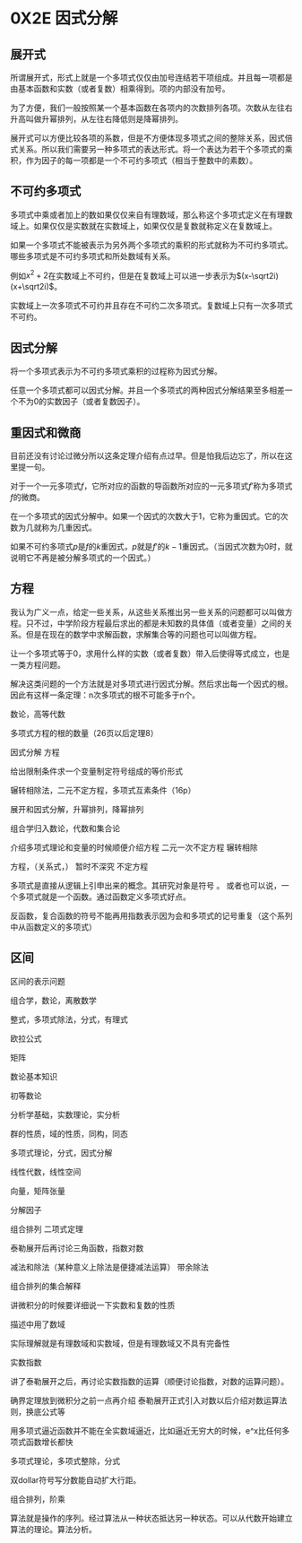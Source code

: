 # 0X2E 因式分解

## 展开式

所谓展开式，形式上就是一个多项式仅仅由加号连结若干项组成。并且每一项都是由基本函数和实数（或者复数）相乘得到。项的内部没有加号。

为了方便，我们一般按照某一个基本函数在各项内的次数排列各项。次数从左往右升高叫做升幂排列，从左往右降低则是降幂排列。

展开式可以方便比较各项的系数，但是不方便体现多项式之间的整除关系，因式倍式关系。所以我们需要另一种多项式的表达形式。将一个表达为若干个多项式的乘积，作为因子的每一项都是一个不可约多项式（相当于整数中的素数）。

## 不可约多项式

多项式中乘或者加上的数如果仅仅来自有理数域，那么称这个多项式定义在有理数域上。如果仅仅是实数就在实数域上，如果仅仅是复数就称定义在复数域上。

如果一个多项式不能被表示为另外两个多项式的乘积的形式就称为不可约多项式。哪些多项式是不可约多项式和所处数域有关系。

例如$x^2+2$在实数域上不可约，但是在复数域上可以进一步表示为$(x-\sqrt2i)(x+\sqrt2i)$。

实数域上一次多项式不可约并且存在不可约二次多项式。复数域上只有一次多项式不可约。

## 因式分解

将一个多项式表示为不可约多项式乘积的过程称为因式分解。

任意一个多项式都可以因式分解。并且一个多项式的两种因式分解结果至多相差一个不为0的实数因子（或者复数因子）。

## 重因式和微商

目前还没有讨论过微分所以这条定理介绍有点过早。但是怕我后边忘了，所以在这里提一句。

对于一个一元多项式$f$，它所对应的函数的导函数所对应的一元多项式$f'$称为多项式$f$的微商。

在一个多项式的因式分解中。如果一个因式的次数大于1，它称为重因式。它的次数为几就称为几重因式。

如果不可约多项式$p$是$f$的$k$重因式，$p$就是$f'$的$k-1$重因式。（当因式次数为0时，就说明它不再是被分解多项式的一个因式。）

## 方程

我认为广义一点，给定一些关系，从这些关系推出另一些关系的问题都可以叫做方程。只不过，中学阶段方程最后求出的都是未知数的具体值（或者变量）之间的关系。但是在现在的数学中求解函数，求解集合等的问题也可以叫做方程。

让一个多项式等于0，求用什么样的实数（或者复数）带入后使得等式成立，也是一类方程问题。

解决这类问题的一个方法就是对多项式进行因式分解。然后求出每一个因式的根。因此有这样一条定理：n次多项式的根不可能多于n个。

数论，高等代数

多项式方程的根的数量（26页以后定理8）

因式分解
方程

给出限制条件求一个变量制定符号组成的等价形式

辗转相除法，二元不定方程，多项式互素条件（16p）

展开和因式分解，升幂排列，降幂排列


组合学归入数论，代数和集合论

介绍多项式理论和变量的时候顺便介绍方程
二元一次不定方程
辗转相除

方程，（关系式，）
暂时不深究
不定方程

多项式是直接从逻辑上引申出来的概念。其研究对象是符号 。
或者也可以说，一个多项式就是一个函数。通过函数定义多项式好点。

反函数，复合函数的符号不能再用指数表示因为会和多项式的记号重复（这个系列中从函数定义的多项式）

## 区间

区间的表示问题



组合学，数论，离散数学

整式，多项式除法，分式，有理式 

欧拉公式

矩阵


数论基本知识

初等数论

分析学基础，实数理论，实分析

群的性质，域的性质，同构，同态

多项式理论，分式，因式分解

线性代数，线性空间 

向量，矩阵张量

分解因子

组合排列
二项式定理

泰勒展开后再讨论三角函数，指数对数

减法和除法（某种意义上除法是便捷减法运算）
带余除法

组合排列的集合解释

讲微积分的时候要详细说一下实数和复数的性质

描述中用了数域

实际理解就是有理数域和实数域，但是有理数域又不具有完备性

实数指数

讲了泰勒展开之后，再讨论实数指数的运算（顺便讨论指数，对数的运算问题）。

确界定理放到微积分之前一点再介绍
泰勒展开正式引入对数以后介绍对数运算法则，换底公式等

用多项式逼近函数并不能在全实数域逼近，比如逼近无穷大的时候，e^x比任何多项式函数增长都快

多项式理论，多项式整除，分式

双dollar符号写分数能自动扩大行距。

组合排列，阶乘

算法就是操作的序列。经过算法从一种状态抵达另一种状态。可以从代数开始建立算法的理论。算法分析。